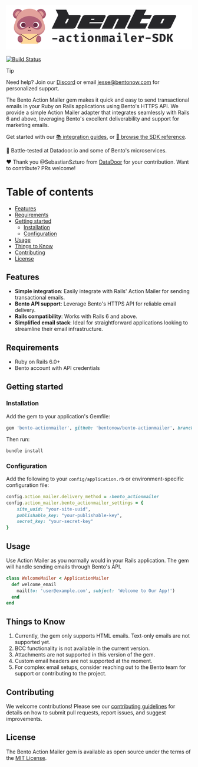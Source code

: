 
<p align="center"><img src="/art/bento-actionmailer-sdk.png" alt="Bento Actionmailer SDK"></p>

[![Build Status](https://travis-ci.org/bentonow/bento-ruby-sdk.svg?branch=master)](https://travis-ci.org/bentonow/bento-ruby-sdk)

> [!TIP]
> Need help? Join our [Discord](https://discord.gg/ssXXFRmt5F) or email jesse@bentonow.com for personalized support.

The Bento Action Mailer gem makes it quick and easy to send transactional emails in your Ruby on Rails applications using Bento's HTTPS API. We provide a simple Action Mailer adapter that integrates seamlessly with Rails 6 and above, leveraging Bento's excellent deliverability and support for marketing emails.

Get started with our [📚 integration guides](https://docs.bentonow.com), or [📘 browse the SDK reference](https://docs.bentonow.com/subscribers).

🐶 Battle-tested at Datadoor.io and some of Bento's microservices.

❤️ Thank you @SebastianSzturo from [DataDoor](https://datadoor.io) for your contribution. Want to contribute? PRs welcome!


Table of contents
=================

<!--ts-->
* [Features](#features)
* [Requirements](#requirements)
* [Getting started](#getting-started)
    * [Installation](#installation)
    * [Configuration](#configuration)
* [Usage](#usage)
* [Things to Know](#things-to-know)
* [Contributing](#contributing)
* [License](#license)
<!--te-->

## Features

* **Simple integration**: Easily integrate with Rails' Action Mailer for sending transactional emails.
* **Bento API support**: Leverage Bento's HTTPS API for reliable email delivery.
* **Rails compatibility**: Works with Rails 6 and above.
* **Simplified email stack**: Ideal for straightforward applications looking to streamline their email infrastructure.

## Requirements

- Ruby on Rails 6.0+
- Bento account with API credentials

## Getting started

### Installation

Add the gem to your application's Gemfile:

```ruby
gem 'bento-actionmailer', github: 'bentonow/bento-actionmailer', branch: 'main'
```

Then run:

```bash
bundle install
```

### Configuration

Add the following to your `config/application.rb` or environment-specific configuration file:

```ruby
config.action_mailer.delivery_method = :bento_actionmailer
config.action_mailer.bento_actionmailer_settings = {
    site_uuid: "your-site-uuid",
    publishable_key: "your-publishable-key",
    secret_key: "your-secret-key"
}
```

## Usage

Use Action Mailer as you normally would in your Rails application. The gem will handle sending emails through Bento's API.

```ruby
class WelcomeMailer < ApplicationMailer
  def welcome_email
    mail(to: 'user@example.com', subject: 'Welcome to Our App!')
  end
end
```

## Things to Know

1. Currently, the gem only supports HTML emails. Text-only emails are not supported yet.
2. BCC functionality is not available in the current version.
3. Attachments are not supported in this version of the gem.
4. Custom email headers are not supported at the moment.
5. For complex email setups, consider reaching out to the Bento team for support or contributing to the project.

## Contributing

We welcome contributions! Please see our [contributing guidelines](CODE_OF_CONDUCT.md) for details on how to submit pull requests, report issues, and suggest improvements.

## License

The Bento Action Mailer gem is available as open source under the terms of the [MIT License](LICENSE.md).